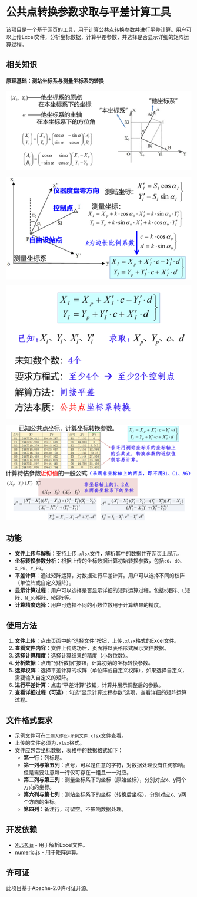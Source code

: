 # 公共点转换参数求取与平差计算工具

该项目是一个基于网页的工具，用于计算公共点转换参数并进行平差计算。用户可以上传Excel文件，分析坐标数据，计算平差参数，并选择是否显示详细的矩阵运算过程。

## 相关知识

#### 原理基础：测站坐标系与测量坐标系的转换

![image-20240925222554428](https://github.com/H0n01u1u/-/blob/main/image/image-20240925222554428.png?raw=true)

![image-20240925222654963](https://github.com/H0n01u1u/-/blob/main/image/image-20240925222654963.png?raw=true)

![image-20240925222714815](https://github.com/H0n01u1u/-/blob/main/image/image-20240925222714815.png?raw=true)

![image-20240925222801841](https://github.com/H0n01u1u/-/blob/main/image/image-20240925222801841.png?raw=true)



## 功能

- **文件上传与解析**：支持上传`.xlsx`文件，解析其中的数据并在网页上展示。
- **坐标转换参数分析**：根据上传的坐标数据计算初始转换参数，包括`c0`、`d0`、`X_P0`、`Y_P0`。
- **平差计算**：通过矩阵运算，对数据进行平差计算。用户可以选择不同的权阵（单位阵或自定义矩阵）。
- **显示计算过程**：用户可以选择是否显示详细的矩阵运算过程，包括`B`矩阵、`L`矩阵、`N_bb`矩阵、`W`矩阵等。
- **计算精度选择**：用户可选择不同的小数位数用于计算结果的精度。

## 使用方法

1. **文件上传**：点击页面中的“选择文件”按钮，上传`.xlsx`格式的Excel文件。
2. **查看文件内容**：文件上传成功后，页面将以表格形式展示文件数据。
3. **选择计算精度**：选择计算结果的精度（小数位数）。
4. **分析数据**：点击“分析数据”按钮，计算初始的坐标转换参数。
5. **选择权阵**：选择平差计算的权阵（单位阵或自定义权阵），如果选择自定义，需要输入自定义的矩阵。
6. **进行平差计算**：点击“平差计算”按钮，计算并展示调整后的参数。
7. **查看详细过程（可选）**：勾选“显示计算过程参数”选项，查看详细的矩阵运算过程。

## 文件格式要求

- 示例文件可在`工测大作业-示例文件.xlsx`文件查看。
- 上传的文件必须为`.xlsx`格式。
- 文件应包含坐标数据，表格中的数据格式如下：
  - **第一行**：列标题。
  - **第一列与第五列**：点号，可以是任意的字符，对数据处理没有任何影响。但是需要注意每一行仅可存在一组且一一对应。
  - **第二列与第三列**：测量坐标系下的坐标（原始坐标），分别对应x、y两个方向的坐标。
  - **第六列与第七列**：测站坐标系下的坐标（转换后坐标），分别对应x、y两个方向的坐标。
  - **第四列**：备注行，可留空。不影响数据处理。

## 开发依赖

- [XLSX.js](https://github.com/SheetJS/sheetjs) - 用于解析Excel文件。
- [numeric.js](http://www.numericjs.com/) - 用于矩阵运算。

## 许可证

此项目基于Apache-2.0许可证开源。
